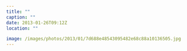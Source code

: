 ```yaml
---
title: ""
caption: ""
date: 2013-01-26T09:12Z
location: ""

image: /images/photos/2013/01/7d688e48543095482e68c88a10136505.jpg
---
```

